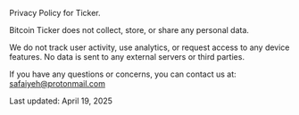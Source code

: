 Privacy Policy for Ticker.

Bitcoin Ticker does not collect, store, or share any personal data.

We do not track user activity, use analytics, or request access to any device features.
No data is sent to any external servers or third parties.

If you have any questions or concerns, you can contact us at: safaiyeh@protonmail.com

Last updated: April 19, 2025

